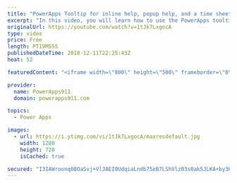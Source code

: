 ```yaml
---
title: "PowerApps Tooltip for inline help, popup help, and a time sheet app"
excerpt: "In this video, you will learn how to use the PowerApps tooltip to provide inline help for both tablet and mobile apps. For mobile apps the concept uses a popup because you can't hover on a mobile app.  PowerApps Conditional Formatting and Popups https://www.youtube.com/watch?v=IvapIsBbM-U"
originalUrl: https://youtube.com/watch?v=1tJk7LxgocA
type: video
price: Free
length: PT19M55S
publishedDateTime: 2018-12-11T22:25:43Z
heat: 52

featuredContent: "<iframe width=\"800\" height=\"500\" frameborder=\"0\" src=\"https://www.youtube.com/embed/1tJk7LxgocA\" allow=\"accelerometer; autoplay; encrypted-media; gyroscope; picture-in-picture\" allowfullscreen></iframe>"

provider:
  name: PowerApps911
  domain: powerapps911.com

topics:
  - Power Apps

images:
  - url: https://i.ytimg.com/vi/1tJk7LxgocA/maxresdefault.jpg
    width: 1280
    height: 720
    isCached: true

secured: "I3IAWroonq08OaSvj+VlJAEI0UdqiaLndb75eB7LShVlz03s0ak5JLKA+by3Kifgbl70g0S9cl43lVrmDvflI5r8JrZqJRQkDjR7yOvpJZqy37OU84oSQiHVS/UfWETEjHoLuwc4ulxYQqDOZy24QHKT08na4rNzFanYbzP/dxc2cpOJ2msHMjhYwyiKGmqzKhN85iBZOISCdH5D0idSrcL0SIezBDIkxfGQUFamLQFSK4ZabZh+n34DDtAmLwN8M2ZcI9NUhU38Aez1keKU5Yvb4vqiODnTJNfoHHwNOmeEz3XMtQ/t3TT36aCjFBvlsJxrH0fz6CuuhFP7x+OB+B+7nDnPjFvlOIdz6jqTFtdXK3jJi+O+dkBGl5ndslqP9EP0mpoh4H8xOfm1B0aWxUhQ91W5KWXHqy7Fc0Aq6lA=;pIOkCw6TndjGfamQT10R9w=="
---
```


